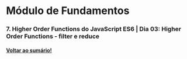 # Módulo de Fundamentos   
### 7. Higher Order Functions do JavaScript ES6  |  Dia 03: Higher Order Functions - filter e reduce
#### [Voltar ao sumário!](https://github.com/hiagoisoppo/trybe_exercicios/tree/main)